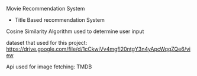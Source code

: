 Movie Recommendation System
* Title Based recommendation System
  
Cosine Similarity Algorithm used to determine user input

dataset that used for this project: https://drive.google.com/file/d/1cCkwiVv4mgfl20ntgY3n4yApcWqqZQe6/view

Api used for image fetching: TMDB
